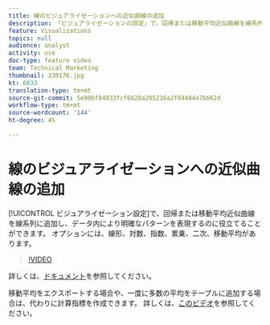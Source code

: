 ```yaml
---
title: 線のビジュアライゼーションへの近似曲線の追加
description: 「ビジュアライゼーションの設定」で、回帰または移動平均近似曲線を線系列に追加し、データ内でより明確なパターンを表現するのに役立てることができます。 オプションには、線形、対数、指数、累乗、二次、移動平均があります。
feature: Visualizations
topics: null
audience: analyst
activity: use
doc-type: feature video
team: Technical Marketing
thumbnail: 330176.jpg
kt: 6833
translation-type: tm+mt
source-git-commit: 5e90bf84933fcf6b28a205216a2f04484a7b662d
workflow-type: tm+mt
source-wordcount: '144'
ht-degree: 4%

---
```



# 線のビジュアライゼーションへの近似曲線の追加

[!UICONTROL ビジュアライゼーション設定]で、回帰または移動平均近似曲線を線系列に追加し、データ内により明確なパターンを表現するのに役立てることができます。 オプションには、線形、対数、指数、累乗、二次、移動平均があります。

>[!VIDEO](https://video.tv.adobe.com/v/330176/?quality=12&learn=on)

詳しくは、[ドキュメント](https://experienceleague.adobe.com/docs/analytics/analyze/analysis-workspace/visualizations/line.html?lang=en#analysis-workspace)を参照してください。

移動平均をエクスポートする場合や、一度に多数の平均をテーブルに追加する場合は、代わりに計算指標を作成できます。 詳しくは、[このビデオ](https://experienceleague.adobe.com/docs/analytics-learn/tutorials/analysis-workspace/visualizations/using-the-cumulative-average-function-to-apply-metric-smoothing.html#analysis-workspace)を参照してください。
